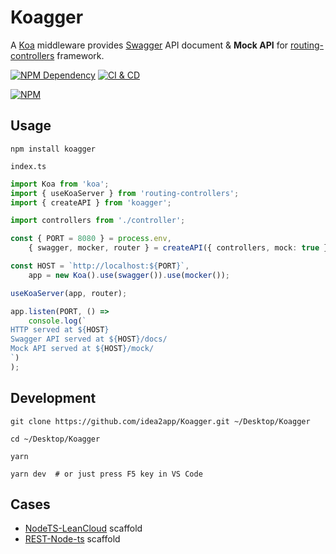 # Koagger

A [Koa][1] middleware provides [Swagger][2] API document & **Mock API** for [routing-controllers][3] framework.

[![NPM Dependency](https://david-dm.org/idea2app/Koagger.svg)][4]
[![CI & CD](https://github.com/idea2app/Koagger/actions/workflows/main.yml/badge.svg)][5]

[![NPM](https://nodei.co/npm/koagger.png?downloads=true&downloadRank=true&stars=true)][6]

## Usage

```shell
npm install koagger
```

`index.ts`

```typescript
import Koa from 'koa';
import { useKoaServer } from 'routing-controllers';
import { createAPI } from 'koagger';

import controllers from './controller';

const { PORT = 8080 } = process.env,
    { swagger, mocker, router } = createAPI({ controllers, mock: true });

const HOST = `http://localhost:${PORT}`,
    app = new Koa().use(swagger()).use(mocker());

useKoaServer(app, router);

app.listen(PORT, () =>
    console.log(`
HTTP served at ${HOST}
Swagger API served at ${HOST}/docs/
Mock API served at ${HOST}/mock/
`)
);
```

## Development

```shell
git clone https://github.com/idea2app/Koagger.git ~/Desktop/Koagger

cd ~/Desktop/Koagger

yarn

yarn dev  # or just press F5 key in VS Code
```

## Cases

-   [NodeTS-LeanCloud][7] scaffold
-   [REST-Node-ts][8] scaffold

[1]: https://koajs.com/
[2]: https://swagger.io/
[3]: https://github.com/typestack/routing-controllers
[4]: https://david-dm.org/idea2app/Koagger
[5]: https://github.com/idea2app/Koagger/actions/workflows/main.yml
[6]: https://nodei.co/npm/koagger/
[7]: https://github.com/idea2app/NodeTS-LeanCloud
[8]: https://github.com/idea2app/REST-Node-ts
